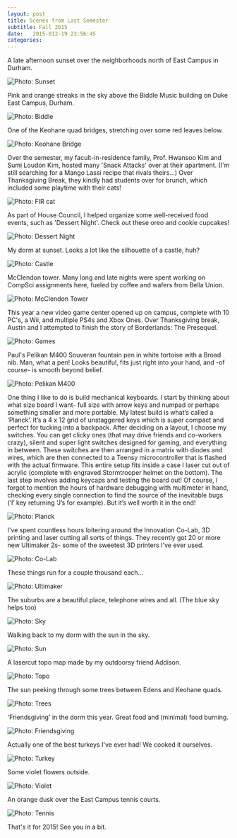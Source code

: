 ```yaml
---
layout: post
title: Scenes from Last Semester
subtitle: Fall 2015
date:   2015-012-19 23:56:45
categories: 
---
```

A late afternoon sunset over the neighborhoods north of East Campus in Durham. 

<img alt="Photo: Sunset" src="http://brianmlin.com/Images/2015.11.29/barn.jpg" style="max-width:630px;">

Pink and orange streaks in the sky above the Biddle Music building on Duke East Campus, Durham. 

<img alt="Photo: Biddle" src="http://brianmlin.com/Images/2015.11.29/Biddle.jpg" style="max-width:630px;">

One of the Keohane quad bridges, stretching over some red leaves below. 

<img alt="Photo: Keohane Bridge" src="http://brianmlin.com/Images/2015.11.29/bridge.jpg" style="max-width:630px;">

Over the semester, my facult-in-residence family, Prof. Hwansoo Kim and Sumi Loudon Kim, hosted many 'Snack Attacks' over at their apartment. (I'm still searching for a Mango Lassi recipe that rivals theirs...) Over Thanksgiving Break, they kindly had students over for brunch, which included some playtime with their cats! 

<img alt="Photo: FIR cat" src="http://brianmlin.com/Images/2015.11.29/cat.jpg" style="max-width:630px;">

As part of House Council, I helped organize some well-received food events, such as 'Dessert Night'. Check out these oreo and cookie cupcakes! 

<img alt="Photo: Dessert Night" src="http://brianmlin.com/Images/2015.11.29/desert.jpg" style="max-width:630px;">

My dorm at sunset. Looks a lot like the silhouette of a castle, huh? 

<img alt="Photo: Castle" src="http://brianmlin.com/Images/2015.11.29/fort.jpg" style="max-width:630px;">

McClendon tower. Many long and late nights were spent working on CompSci assignments here, fueled by coffee and wafers from Bella Union. 

<img alt="Photo: McClendon Tower" src="http://brianmlin.com/Images/2015.11.29/McClendon.jpg" style="max-width:630px;">

This year a new video game center opened up on campus, complete with 10 PC's, a Wii, and multiple PS4s and Xbox Ones. Over Thanksgiving break, Austin and I attempted to finish the story of Borderlands: The Presequel. 

<img alt="Photo: Games" src="http://brianmlin.com/Images/2015.11.29/Mount.jpg" style="max-width:630px;">

Paul's Pelikan M400 Souveran fountain pen in white tortoise with a Broad nib. Man, what a pen! Looks beautiful, fits just right into your hand, and -of course- is smooth beyond belief. 

<img alt="Photo: Pelikan M400" src="http://brianmlin.com/Images/2015.11.29/pelican.jpg" style="max-width:630px;">

One thing I like to do is build mechanical keyboards. I start by thinking about what size board I want- full size with arrow keys and numpad or perhaps something smaller and more portable. My latest build is what’s called a ‘Planck’. It’s a 4 x 12 grid of unstaggered keys which is super compact and perfect for tucking into a backpack. After deciding on a layout, I choose my switches. You can get clicky ones (that may drive friends and co-workers crazy), silent and super light switches designed for gaming, and everything in between. These switches are then arranged in a matrix with diodes and wires, which are then connected to a Teensy microcontroller that is flashed with the actual firmware. This entire setup fits inside a case I laser cut out of acrylic (complete with engraved Stormtrooper helmet on the bottom). The last step involves adding keycaps and testing the board out! Of course, I forgot to mention the hours of hardware debugging with multimeter in hand, checking every single connection to find the source of the inevitable bugs (‘I’ key returning ‘J’s for example). But it’s well worth it in the end!

<img alt="Photo: Planck" src="http://brianmlin.com/Images/2015.11.29/Planck.jpg" style="max-width:630px;">

I've spent countless hours loitering around the Innovation Co-Lab, 3D printing and laser cutting all sorts of things. They recently got 20 or more new Ultimaker 2s- some of the sweetest 3D printers I've ever used. 

<img alt="Photo: Co-Lab" src="http://brianmlin.com/Images/2015.08.02/shelf.jpg" style="max-width:630px;">

These things run for a couple thousand each...  

<img alt="Photo: Ultimaker" src="http://brianmlin.com/Images/2015.11.29/ultimaker.jpg" style="max-width:630px;">

The suburbs are a beautiful place, telephone wires and all. (The blue sky helps too)

<img alt="Photo: Sky" src="http://brianmlin.com/Images/2015.11.29/sky.jpg" style="max-width:630px;">

Walking back to my dorm with the sun in the sky. 

<img alt="Photo: Sun" src="http://brianmlin.com/Images/2015.11.29/stones.jpg" style="max-width:630px;">

A lasercut topo map made by my outdoorsy friend Addison. 

<img alt="Photo: Topo" src="http://brianmlin.com/Images/2015.11.29/topo.jpg" style="max-width:630px;">

The sun peeking through some trees between Edens and Keohane quads. 

<img alt="Photo: Trees" src="http://brianmlin.com/Images/2015.11.29/trees.jpg" style="max-width:630px;">

'Friendsgiving' in the dorm this year. Great food and (minimal) food burning. 

<img alt="Photo: Friendsgiving" src="http://brianmlin.com/Images/2015.11.29/creation.jpg" style="max-width:630px;">

Actually one of the best turkeys I've ever had! We cooked it ourselves. 

<img alt="Photo: Turkey" src="http://brianmlin.com/Images/2015.11.29/Turkey.jpg" style="max-width:630px;">

Some violet flowers outside.  

<img alt="Photo: Violet" src="http://brianmlin.com/Images/2015.11.29/violet.jpg" style="max-width:630px;">

An orange dusk over the East Campus tennis courts.  

<img alt="Photo: Tennis" src="http://brianmlin.com/Images/2015.11.29/sunsetCourts.jpg" style="max-width:630px;">

That's it for 2015! See you in a bit. 